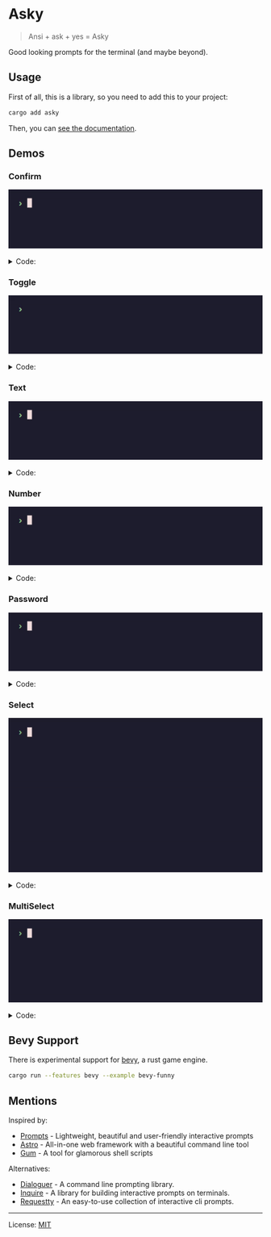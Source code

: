 # Asky

> Ansi + ask + yes = Asky

Good looking prompts for the terminal (and maybe beyond).

## Usage

First of all, this is a library, so you need to add this to your project:

```bash
cargo add asky
```

Then, you can [see the documentation](https://docs.rs/asky/).

## Demos

### Confirm

![Confirm prompt gif demo](demos/confirm.gif)

<details>
<summary>Code:</summary>

```rust
use asky::Confirm;

fn main() -> std::io::Result<()> {
    if Confirm::new("Do you like coffe?").prompt()? {
        println!("Great, me too!");
    }

    // ...

    Ok(())
}

```

</details>

### Toggle

![Toggle prompt gif demo](demos/toggle.gif)

<details>
<summary>Code:</summary>

```rust
use asky::Toggle;

fn main() -> std::io::Result<()> {
    let tabs = Toggle::new("Which is better?", ["Tabs", "Spaces"]).prompt()?;
    println!("Great choice");

    // ...

    Ok(())
}
```

</details>

### Text

![Text prompt gif demo](demos/text.gif)

<details>
<summary>Code:</summary>

```rust
use asky::Text;

fn main() -> std::io::Result<()> {
    let color = Text::new("What's your favorite color?").prompt()?;
    println!("{color} is a beautiful color");

    // ...

    Ok(())
}
```

</details>

### Number

![Number prompt gif demo](demos/number.gif)

<details>
<summary>Code:</summary>

```rust
use asky::Number;

fn main() -> std::io::Result<()> {
    if let Ok(age) = Number::<u8>::new("How old are you?").prompt()? {
        if age <= 60 {
            println!("Pretty young");
        }
    }

    // ...

    Ok(())
}
```

</details>

### Password

![Password prompt gif demo](demos/password.gif)

<details>
<summary>Code:</summary>

```rust
use asky::Password;

fn main() -> std::io::Result<()> {
    let password = Password::new("What's your IG password?").prompt()?;

    if password.len() >= 1 {
        println!("Ultra secure!");
    }

    // ...

    Ok(())
}
```

</details>

### Select

![Select prompt gif demo](demos/select.gif)

<details>
<summary>Code:</summary>

```rust
use asky::Select;

fn main() -> std::io::Result<()> {
    let choice = Select::new("Choose number", 1..=30).prompt()?;
    println!("{choice}, Interesting choice");

    // ...

    Ok(())
}

```

</details>

### MultiSelect

![Multi select prompt gif demo](demos/multi_select.gif)

<details>
<summary>Code:</summary>

```rust
use asky::MultiSelect;

fn main() -> std::io::Result<()> {
    let opts = ["Dog", "Cat", "Fish", "Bird", "Other"];
    let choices = MultiSelect::new("What kind of pets do you have?", opts).prompt()?;

    if choices.len() > 2 {
        println!("So you love pets");
    }

    // ...

    Ok(())
}

```

</details>

## Bevy Support

There is experimental support for [bevy](https://bevyengine.org), a rust game engine.

```sh
cargo run --features bevy --example bevy-funny
```

## Mentions

Inspired by:

- [Prompts](https://www.npmjs.com/package/prompts) - Lightweight, beautiful and user-friendly interactive prompts
- [Astro](https://astro.build/) - All-in-one web framework with a beautiful command line tool
- [Gum](https://github.com/charmbracelet/gum) - A tool for glamorous shell scripts

Alternatives:

- [Dialoguer](https://github.com/console-rs/dialoguer) - A command line prompting library.
- [Inquire](https://github.com/mikaelmello/inquire) - A library for building interactive prompts on terminals.
- [Requestty](https://github.com/Lutetium-Vanadium/requestty) - An easy-to-use collection of interactive cli prompts.

---

License: [MIT](LICENSE)
